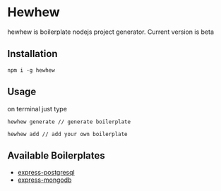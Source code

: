 # Hewhew

hewhew is boilerplate nodejs project generator. Current version is beta

## Installation

```
npm i -g hewhew
```

## Usage

on terminal just type

```
hewhew generate // generate boilerplate

hewhew add // add your own boilerplate
```

## Available Boilerplates

- [express-postgresql](https://github.com/akane10/hewhew/tree/master/boilerplates/express-postgresql)
- [express-mongodb](https://github.com/akane10/hewhew/tree/master/boilerplates/express-mongodb)
